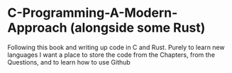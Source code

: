 # C-Programming-A-Modern-Approach (alongside some Rust)
Following this book and writing up code in C and Rust. Purely to learn new languages
I want a place to store the code from the Chapters, from the Questions, and to learn how to use Github

